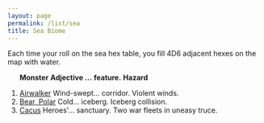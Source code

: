 ```yaml
---
layout: page
permalink: /list/sea
title: Sea Biome
---
```


Each time your roll on the sea hex table, you fill 4D6 adjacent hexes on the map with water.
<br>

&nbsp; &nbsp; &nbsp; <span class="a">**Monster**</span> <span class="bb">**Adjective ...**</span> <span class="cc">**feature.**</span> **Hazard**

1. <span class="a">[Airwalker](/monsters/airwalker)</span> <span class="b">Wind-swept...</span>  <span class="c">corridor.</span> <span class="d">Violent winds.</span>
1. <span class="a">[Bear, Polar](/monsters/bear-polar)</span> <span class="b">Cold...</span>  <span class="c">iceberg.</span> <span class="d">Iceberg collision.</span>
1. <span class="a">[Cacus](/monsters/cacus)</span> <span class="b">Heroes'...</span>  <span class="c">sanctuary.</span> <span class="d">Two war fleets in uneasy truce.</span>

